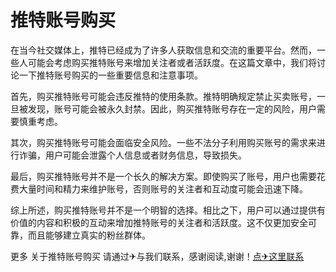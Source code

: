 # 推特账号购买

在当今社交媒体上，推特已经成为了许多人获取信息和交流的重要平台。然而，一些人可能会考虑购买推特账号来增加关注者或者活跃度。在这篇文章中，我们将讨论一下推特账号购买的一些重要信息和注意事项。

首先，购买推特账号可能会违反推特的使用条款。推特明确规定禁止买卖账号，一旦被发现，账号可能会被永久封禁。因此，购买推特账号存在一定的风险，用户需要慎重考虑。

其次，购买推特账号可能会面临安全风险。一些不法分子利用购买账号的需求来进行诈骗，用户可能会泄露个人信息或者财务信息，导致损失。

最后，购买推特账号并不是一个长久的解决方案。即使购买了账号，用户也需要花费大量时间和精力来维护账号，否则账号的关注者和互动度可能会迅速下降。

综上所述，购买推特账号并不是一个明智的选择。相比之下，用户可以通过提供有价值的内容和积极的互动来增加推特账号的关注者和活跃度。这不仅更加安全可靠，而且能够建立真实的粉丝群体。

更多 关于推特账号购买 请通过✈与我们联系，感谢阅读,谢谢！[点✈这里联系](https://c.k02.cc)